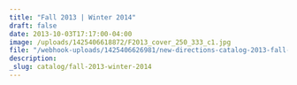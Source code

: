 ```yaml
---
title: "Fall 2013 | Winter 2014"
draft: false
date: 2013-10-03T17:17:00-04:00
image: /uploads/1425406618872/F2013_cover_250_333_c1.jpg
file: "/webhook-uploads/1425406626981/new-directions-catalog-2013-fall-2014-winter.pdf"
description:
_slug: catalog/fall-2013-winter-2014
---
```

